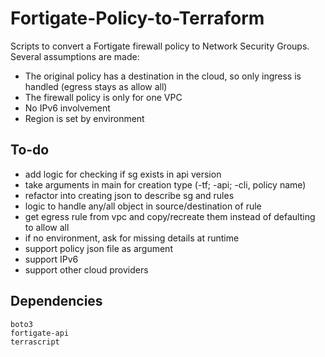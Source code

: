 # Fortigate-Policy-to-Terraform
Scripts to convert a Fortigate firewall policy to Network Security Groups. Several assumptions are made:
- The original policy has a destination in the cloud, so only ingress is handled (egress stays as allow all)
- The firewall policy is only for one VPC
- No IPv6 involvement
- Region is set by environment

## To-do
- add logic for checking if sg exists in api version
- take arguments in main for creation type (-tf; -api; -cli, policy name)
- refactor into creating json to describe sg and rules
- logic to handle any/all object in source/destination of rule
- get egress rule from vpc and copy/recreate them instead of defaulting to allow all
- if no environment, ask for missing details at runtime
- support policy json file as argument
- support IPv6
- support other cloud providers

## Dependencies
```
boto3
fortigate-api
terrascript
```